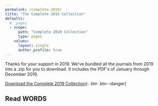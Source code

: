 ```yaml
---
permalink: /complete-2019/
title: "The Complete 2019 Collection"
defaults:
  # _pages
  - scope:
      path: "Complete 2019 Collection"
      type: pages
    values:
      layout: single
      author_profile: true
---
```


Thanks for your support in 2019. We've bundled all the journals from 2019 into a .zip for you to download. It includes the PDF's of January through December 2019.

[<i class="far fa-books"></i> Download the Complete 2019 Collection](https://github.com/bitcoinwords/bitcoinwords.github.io/blob/master/assets/publications/WORDS-2019-Collection.zip?raw=true){: .btn .btn--danger}

## Read WORDS